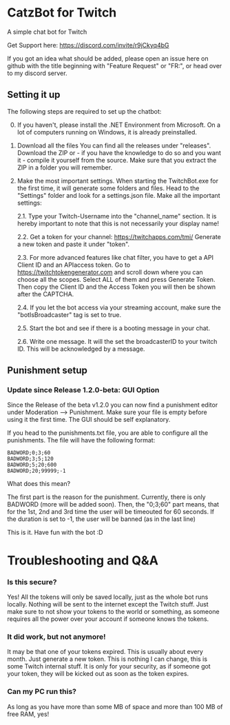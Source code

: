 # CatzBot for Twitch
A simple chat bot for Twitch

Get Support here: https://discord.com/invite/r9jCkyq4bG

If you got an idea what should be added, please open an issue here on github with the title beginning with "Feature Request" or "FR:", or head over to my discord server.


## Setting it up
The following steps are required to set up the chatbot:

0. If you haven't, please install the .NET Environment from Microsoft. On a lot of computers running on Windows, it is already preinstalled.

1. Download all the files
  You can find all the releases under "releases". Download the ZIP or - if you have the knowledge to do so and you want it - compile it yourself from the source. Make sure that you extract the ZIP in a folder you will remember.
2. Make the most important settings.
   When starting the TwitchBot.exe for the first time, it will generate some folders and files. Head to the "Settings" folder and look for a settings.json file. Make all the important settings:
   
   2.1. Type your Twitch-Username into the "channel_name" section. It is hereby important to note that this is not necessarily your display name!
   
   2.2. Get a token for your channel:
        https://twitchapps.com/tmi/
        Generate a new token and paste it under "token".
   
   2.3. For more advanced features like chat filter, you have to get a API Client ID and an APIaccess token.
       Go to https://twitchtokengenerator.com and scroll down where you can choose all the scopes. Select ALL of them and press Generate Token. Then copy the Client ID and the Access Token you will then be shown after the CAPTCHA.
   
   2.4. If you let the bot access via your streaming account, make sure the "botIsBroadcaster" tag is set to true.
   
   2.5. Start the bot and see if there is a booting message in your chat.
   
   2.6. Write one message. It will the set the broadcasterID to your twitch ID. This will be acknowledged by a message.


## Punishment setup

### Update since Release 1.2.0-beta: GUI Option
Since the Release of the beta v1.2.0 you can now find a punishment editor under Moderation --> Punishment. Make sure your file is empty before using it the first time. The GUI should be self explanatory.

If you head to the punishments.txt file, you are able to configure all the punishments.
The file will have the following format:

```
BADWORD;0;3;60
BADWORD;3;5;120
BADWORD;5;20;600
BADWORD;20;99999;-1
```
What does this mean?

The first part is the reason for the punishment. Currently, there is only BADWORD (more will be added soon). Then, the "0;3;60" part means, that for the 1st, 2nd and 3rd time the user will be timeouted for 60 seconds. If the duration is set to -1, the user will be banned (as in the last line)

This is it. Have fun with the bot :D

# Troubleshooting and Q&A

### Is this secure?
Yes! All the tokens will only be saved locally, just as the whole bot runs locally. Nothing will be sent to the internet except the Twitch stuff. Just make sure to not show your tokens to the world or something, as someone requires all the power over your account if someone knows the tokens.

### It did work, but not anymore!
It may be that one of your tokens expired. This is usually about every month. Just generate a new token. This is nothing I can change, this is some Twitch internal stuff. It is only for your security, as if someone got your token, they will be kicked out as soon as the token expires.

### Can my PC run this?
As long as you have more than some MB of space and more than 100 MB of free RAM, yes!

